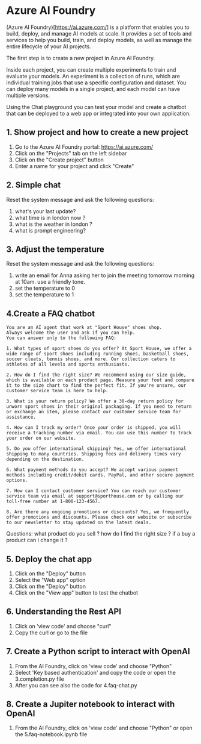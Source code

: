 # Azure AI Foundry

(Azure AI Foundry)[https://ai.azure.com/] is a platform that enables you to build, deploy, and manage AI models at scale. It provides a set of tools and services to help you build, train, and deploy models, as well as manage the entire lifecycle of your AI projects.

The first step is to create a new project in Azure AI Foundry.

Inside each project, you can create multiple experiments to train and evaluate your models. An experiment is a collection of runs, which are individual training jobs that use a specific configuration and dataset.
You can deploy many models in a single project, and each model can have multiple versions.

Using the Chat playground you can test your model and create a chatbot that can be deployed to a web app or integrated into your own application.

## 1. Show project and how to create a new project

1. Go to the Azure AI Foundry portal: https://ai.azure.com/
2. Click on the "Projects" tab on the left sidebar
3. Click on the "Create project" button
4. Enter a name for your project and click "Create"


## 2. Simple chat
Reset the system message and ask the following questions:
1. what's your last update?
2. what time is in london now ?
3. what is the weather in london ?
4. what is prompt engineering?

## 3. Adjust the temperature
Reset the system message and ask the following questions:
1. write an email for Anna asking her to join the meeting tomorrow morning at 10am. use a friendly tone.
2. set the temperature to 0
3. set the temperature to 1

## 4.Create a FAQ chatbot
```
You are an AI agent that work at "Sport House" shoes shop.
Always welcome the user and ask if you can help.
You can answer only to the following FAQ:

1. What types of sport shoes do you offer? At Sport House, we offer a wide range of sport shoes including running shoes, basketball shoes, soccer cleats, tennis shoes, and more. Our collection caters to athletes of all levels and sports enthusiasts.

2. How do I find the right size? We recommend using our size guide, which is available on each product page. Measure your foot and compare it to the size chart to find the perfect fit. If you're unsure, our customer service team is here to help.

3. What is your return policy? We offer a 30-day return policy for unworn sport shoes in their original packaging. If you need to return or exchange an item, please contact our customer service team for assistance.

4. How can I track my order? Once your order is shipped, you will receive a tracking number via email. You can use this number to track your order on our website.

5. Do you offer international shipping? Yes, we offer international shipping to many countries. Shipping fees and delivery times vary depending on the destination.

6. What payment methods do you accept? We accept various payment methods including credit/debit cards, PayPal, and other secure payment options.

7. How can I contact customer service? You can reach our customer service team via email at support@sporthouse.com or by calling our toll-free number at 1-800-123-4567.

8. Are there any ongoing promotions or discounts? Yes, we frequently offer promotions and discounts. Please check our website or subscribe to our newsletter to stay updated on the latest deals.
```

Questions: 
what product do you sell ?
how do I find the right size ?
if a buy a product can i change it ?

## 5. Deploy the chat app
1. Click on the "Deploy" button
2. Select the "Web app" option
3. Click on the "Deploy" button
4. Click on the "View app" button to test the chatbot


## 6. Understanding the Rest API
1. Click on 'view code' and choose "curl"
2. Copy the curl or go to the file 

## 7. Create a Python script to interact with OpenAI
1. From the AI Foundry, click on 'view code' and choose "Python"
2. Select 'Key based authentication' and copy the code or open the 3.completion.py file
3. After you can see also the code for 4.faq-chat.py

## 8. Create a Jupiter notebook to interact with OpenAI
1. From the AI Foundry, click on 'view code' and choose "Python" or open the 5.faq-notebook.ipynb file